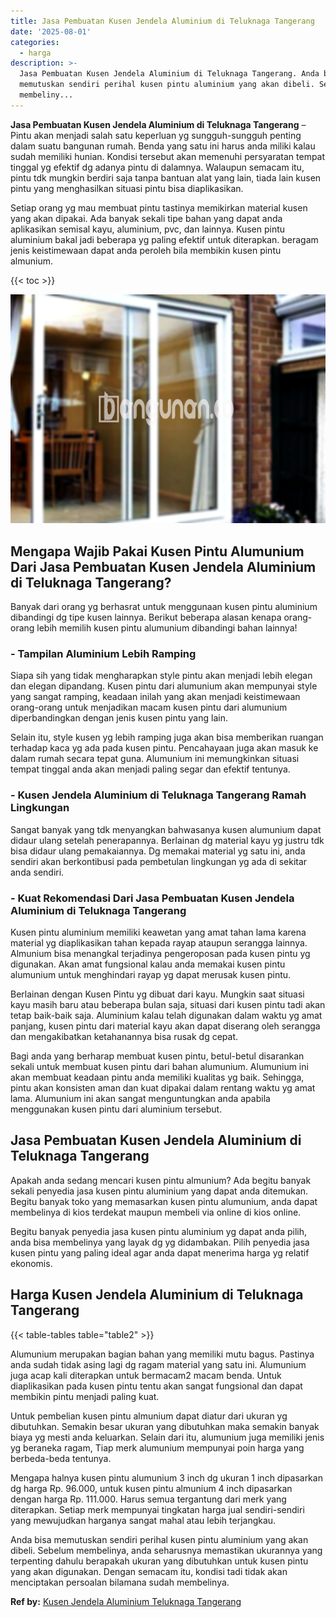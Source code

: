 ```yaml
---
title: Jasa Pembuatan Kusen Jendela Aluminium di Teluknaga Tangerang
date: '2025-08-01'
categories:
  - harga
description: >-
  Jasa Pembuatan Kusen Jendela Aluminium di Teluknaga Tangerang. Anda bisa
  memutuskan sendiri perihal kusen pintu aluminium yang akan dibeli. Sebelum
  membeliny...
---
```


**Jasa Pembuatan Kusen Jendela Aluminium di Teluknaga Tangerang** – Pintu akan menjadi salah satu keperluan yg sungguh-sungguh penting dalam suatu bangunan rumah. Benda yang satu ini harus anda miliki kalau sudah memiliki hunian. Kondisi tersebut akan memenuhi persyaratan tempat tinggal yg efektif dg adanya pintu di dalamnya. Walaupun semacam itu, pintu tdk mungkin berdiri saja tanpa bantuan alat yang lain, tiada lain kusen pintu yang menghasilkan situasi pintu bisa diaplikasikan.

Setiap orang yg mau membuat pintu tastinya memikirkan material kusen yang akan dipakai. Ada banyak sekali tipe bahan yang dapat anda aplikasikan semisal kayu, aluminium, pvc, dan lainnya. Kusen pintu aluminium bakal jadi beberapa yg paling efektif untuk diterapkan. beragam jenis keistimewaan dapat anda peroleh bila membikin kusen pintu almunium.

{{< toc >}}

![Jasa Pembuatan Kusen Jendela Aluminium di Teluknaga Tangerang](/images/harga-kusen-jendela-alumunium-44.png)

## Mengapa Wajib Pakai Kusen Pintu Alumunium Dari Jasa Pembuatan Kusen Jendela Aluminium di Teluknaga Tangerang?

Banyak dari orang yg berhasrat untuk menggunaan kusen pintu aluminium dibandingi dg tipe kusen lainnya. Berikut beberapa alasan kenapa orang-orang lebih memilih kusen pintu alumunium dibandingi bahan lainnya!

### \- Tampilan Aluminium Lebih Ramping

Siapa sih yang tidak mengharapkan style pintu akan menjadi lebih elegan dan elegan dipandang. Kusen pintu dari alumunium akan mempunyai style yang sangat ramping, keadaan inilah yang akan menjadi keistimewaan orang-orang untuk menjadikan macam kusen pintu dari alumunium diperbandingkan dengan jenis kusen pintu yang lain.

Selain itu, style kusen yg lebih ramping juga akan bisa memberikan ruangan terhadap kaca yg ada pada kusen pintu. Pencahayaan juga akan masuk ke dalam rumah secara tepat guna. Alumunium ini memungkinkan situasi tempat tinggal anda akan menjadi paling segar dan efektif tentunya.

### \- Kusen Jendela Aluminium di Teluknaga Tangerang Ramah Lingkungan

Sangat banyak yang tdk menyangkan bahwasanya kusen alumunium dapat didaur ulang setelah penerapannya. Berlainan dg material kayu yg justru tdk bisa didaur ulang pemakaiannya. Dg memakai material yg satu ini, anda sendiri akan berkontibusi pada pembetulan lingkungan yg ada di sekitar anda sendiri.

### \- Kuat Rekomendasi Dari Jasa Pembuatan Kusen Jendela Aluminium di Teluknaga Tangerang

Kusen pintu aluminium memiliki keawetan yang amat tahan lama karena material yg diaplikasikan tahan kepada rayap ataupun serangga lainnya. Almunium bisa menangkal terjadinya pengeroposan pada kusen pintu yg digunakan. Akan amat fungsional kalau anda memakai kusen pintu alumunium untuk menghindari rayap yg dapat merusak kusen pintu.

Berlainan dengan Kusen Pintu yg dibuat dari kayu. Mungkin saat situasi kayu masih baru atau beberapa bulan saja, situasi dari kusen pintu tadi akan tetap baik-baik saja. Aluminium kalau telah digunakan dalam waktu yg amat panjang, kusen pintu dari material kayu akan dapat diserang oleh serangga dan mengakibatkan ketahanannya bisa rusak dg cepat.

Bagi anda yang berharap membuat kusen pintu, betul-betul disarankan sekali untuk membuat kusen pintu dari bahan alumunium. Alumunium ini akan membuat keadaan pintu anda memiliki kualitas yg baik. Sehingga, pintu akan konsisten aman dan kuat dipakai dalam rentang waktu yg amat lama. Alumunium ini akan sangat menguntungkan anda apabila menggunakan kusen pintu dari aluminium tersebut.

## Jasa Pembuatan Kusen Jendela Aluminium di Teluknaga Tangerang

Apakah anda sedang mencari kusen pintu almunium? Ada begitu banyak sekali penyedia jasa kusen pintu aluminium yang dapat anda ditemukan. Begitu banyak toko yang memasarkan kusen pintu alumunium, anda dapat membelinya di kios terdekat maupun membeli via online di kios online.

Begitu banyak penyedia jasa kusen pintu aluminium yg dapat anda pilih, anda bisa membelinya yang layak dg yg didambakan. Pilih penyedia jasa kusen pintu yang paling ideal agar anda dapat menerima harga yg relatif ekonomis.

## Harga Kusen Jendela Aluminium di Teluknaga Tangerang

{{< table-tables table="table2" >}}

Alumunium merupakan bagian bahan yang memiliki mutu bagus. Pastinya anda sudah tidak asing lagi dg ragam material yang satu ini. Alumunium juga acap kali diterapkan untuk bermacam2 macam benda. Untuk diaplikasikan pada kusen pintu tentu akan sangat fungsional dan dapat membikin pintu menjadi paling kuat.

Untuk pembelian kusen pintu almunium dapat diatur dari ukuran yg dibutuhkan. Semakin besar ukuran yang dibutuhkan maka semakin banyak biaya yg mesti anda keluarkan. Selain dari itu, alumunium juga memiliki jenis yg beraneka ragam, Tiap merk alumunium mempunyai poin harga yang berbeda-beda tentunya.

Mengapa halnya kusen pintu alumunium 3 inch dg ukuran 1 inch dipasarkan dg harga Rp. 96.000, untuk kusen pintu almunium 4 inch dipasarkan dengan harga Rp. 111.000. Harus semua tergantung dari merk yang diterapkan. Setiap merk mempunyai tingkatan harga jual sendiri-sendiri yang mewujudkan harganya sangat mahal atau lebih terjangkau.

Anda bisa memutuskan sendiri perihal kusen pintu aluminium yang akan dibeli. Sebelum membelinya, anda seharusnya memastikan ukurannya yang terpenting dahulu berapakah ukuran yang dibutuhkan untuk kusen pintu yang akan digunakan. Dengan semacam itu, kondisi tadi tidak akan menciptakan persoalan bilamana sudah membelinya.

**Ref by:** [Kusen Jendela Aluminium Teluknaga Tangerang](https://id.wikipedia.org/wiki/Kusen)
